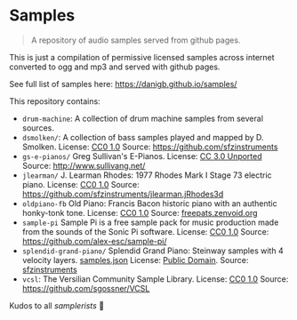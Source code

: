# Samples

> A repository of audio samples served from github pages.

This is just a compilation of permissive licensed samples across internet converted to ogg and mp3 and served with github pages.

See full list of samples here: https://danigb.github.io/samples/

This repository contains:

- `drum-machine`: A collection of drum machine samples from several sources.
- `dsmolken/`: A collection of bass samples played and mapped by D. Smolken. License: [CC0 1.0](http://creativecommons.org/publicdomain/zero/1.0/) Source: https://github.com/sfzinstruments
- `gs-e-pianos/` Greg Sullivan's E-Pianos. License: [CC 3.0 Unported](http://creativecommons.org/licenses/by/3.0/) Source: http://www.sullivang.net/
- `jlearman/` J. Learman Rhodes: 1977 Rhodes Mark I Stage 73 electric piano. License: [CC0 1.0](http://creativecommons.org/publicdomain/zero/1.0/) Source: https://github.com/sfzinstruments/jlearman.jRhodes3d
- `oldpiano-fb` Old Piano: Francis Bacon historic piano with an authentic honky-tonk tone. License: [CC0 1.0](http://creativecommons.org/publicdomain/zero/1.0/) Source: [freepats.zenvoid.org](https://freepats.zenvoid.org/Piano/honky-tonk-piano.html)
- `sample-pi` Sample Pi is a free sample pack for music production made from the sounds of the Sonic Pi software. License: [CC0 1.0](http://creativecommons.org/publicdomain/zero/1.0/) Source: https://github.com/alex-esc/sample-pi/
- `splendid-grand-piano/` Splendid Grand Piano: Steinway samples with 4 velocity layers. [samples.json](https://danigb.github.io/samples/audio/splendid-grand-piano/samples.json) License: [Public Domain](https://creativecommons.org/share-your-work/public-domain/). Source: [sfzinstruments](https://github.com/sfzinstruments/SplendidGrandPiano)
- `vcsl`: The Versilian Community Sample Library. License: [CC0 1.0](http://creativecommons.org/publicdomain/zero/1.0/) Source: https://github.com/sgossner/VCSL

Kudos to all _samplerists_ 🙌

